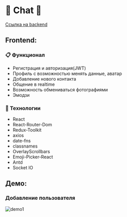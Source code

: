 # :love_letter: Chat :love_letter:

<a href="https://github.com/xtansy/chat-backend">Ссылка на backend</a>

## Frontend:

### :clipboard: Функционал

- Регистрация и авторизация(JWT)
- Профиль с возможностью менять данные, аватар
- Добавление нового контакта
- Общение в realtime
- Возможность обмениваться фотографиями
- Эмодзи

### :hammer: Технологии

- React
- React-Router-Dom
- Redux-Toolkit
- axios
- date-fns
- classnames
- OverlayScrollbars
- Emoji-Picker-React
- Antd
- Socket IO

## Демо:
### Добавление пользователя

![demo1](https://user-images.githubusercontent.com/78105380/229367460-771bb822-79c4-41fd-821f-4f53fd49b9f9.gif)
